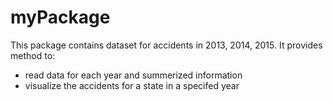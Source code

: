 # myPackage
This package contains dataset for accidents in 2013, 2014, 2015. It provides method to:
- read data for each year and summerized information
- visualize the accidents for a state in a specifed year
